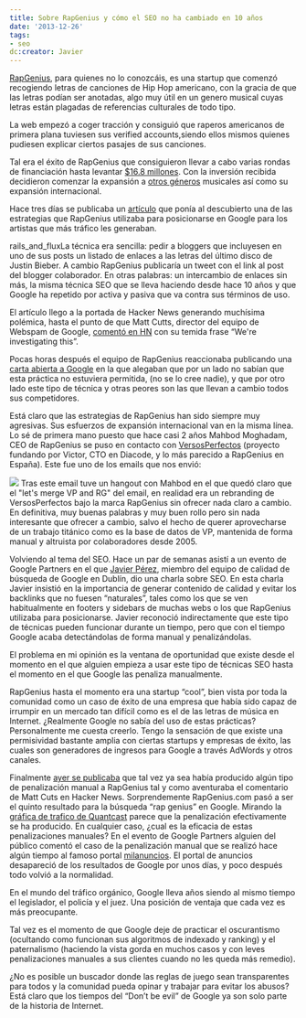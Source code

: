 ```yaml
---
title: Sobre RapGenius y cómo el SEO no ha cambiado en 10 años
date: '2013-12-26'
tags:
- seo
dc:creator: Javier
---
```


[RapGenius](http://rapgenius.com), para quienes no lo conozcáis, es una startup que comenzó recogiendo letras de canciones de Hip Hop americano, con la gracia de que las letras podían ser anotadas, algo muy útil en un genero musical cuyas letras están plagadas de referencias culturales de todo tipo.

La web empezó a coger tracción y consiguió que raperos americanos de primera plana tuviesen sus 
verified accounts,siendo ellos mismos quienes pudiesen explicar ciertos pasajes de sus canciones.

Tal era el éxito de RapGenius que consiguieron llevar a cabo varias rondas de financiación hasta levantar 
[$16.8 millones](http://www.crunchbase.com/company/rap-genius). Con la inversión recibida decidieron comenzar la expansión a 
[otros géneros](http://rock.rapgenius.com/) musicales así como su expansión internacional.

Hace tres días se publicaba un 
[artículo](http://jmarbach.com/rapgenius-growth-hack-exposed) que ponía al descubierto una de las estrategias que RapGenius utilizaba para posicionarse en Google para los artistas que más tráfico les generaban.


rails_and_fluxLa técnica era sencilla: pedir a bloggers que incluyesen en uno de sus posts un listado de enlaces a las letras del último disco de Justin Bieber. A cambio RapGenius publicaría un tweet con el link al post del blogger colaborador. En otras palabras: un intercambio de enlaces sin más, la misma técnica SEO que se lleva haciendo desde hace 10 años y que Google ha repetido por activa y pasiva que va contra sus términos de uso.

El artículo llego a la portada de Hacker News generando muchísima polémica, hasta el punto de que Matt Cutts, director del equipo de Webspam de Google, 
[comentó en HN](https://news.ycombinator.com/item?id=6957463) con su temida frase “We're investigating this”.

Pocas horas después el equipo de RapGenius reaccionaba publicando una 
[carta abierta a Google](http://news.rapgenius.com/Rap-genius-founders-open-letter-to-google-about-rap-genius-seo-lyrics) en la que alegaban que por un lado no sabían que esta práctica no estuviera permitida, (no se lo cree nadie), y que por otro lado este tipo de técnica y otras peores son las que llevan a cambio todos sus competidores.

Está claro que las estrategias de RapGenius han sido siempre muy agresivas. Sus esfuerzos de expansión internacional van en la misma línea. Lo sé de primera mano puesto que hace casi 2 años Mahbod Moghadam, CEO de RapGenius se puso en contacto con 
[VersosPerfectos](http://versosperfectos.com) (proyecto fundando por Victor, CTO en Diacode, y lo más parecido a RapGenius en España). Este fue uno de los emails que nos envió:

![](http://blog.diacode.com/wp-content/uploads/2013/12/email1.png)
Tras este email tuve un hangout con Mahbod en el que quedó claro que el "let's merge VP and RG" del email, en realidad era un rebranding de VersosPerfectos bajo la marca RapGenius sin ofrecer nada claro a cambio. En definitiva, muy buenas palabras y muy buen rollo pero sin nada interesante que ofrecer a cambio, salvo el hecho de querer aprovecharse de un trabajo titánico como es la base de datos de VP, mantenida de forma manual y altruista por colaboradores desde 2005.

Volviendo al tema del SEO. Hace un par de semanas asistí a un evento de Google Partners en el que 
[Javier Pérez](https://twitter.com/JavierTweeting), miembro del equipo de calidad de búsqueda de Google en Dublín, dio una charla sobre SEO. En esta charla Javier insistió en la importancia de generar contenido de calidad y evitar los backlinks que no fuesen “naturales”, tales como los que se ven habitualmente en footers y sidebars de muchas webs o los que RapGenius utilizaba para posicionarse. Javier reconoció indirectamente que este tipo de técnicas pueden funcionar durante un tiempo, pero que con el tiempo Google acaba detectándolas de forma manual y penalizándolas.

El problema en mi opinión es la ventana de oportunidad que existe desde el momento en el que alguien empieza a usar este tipo de técnicas SEO hasta el momento en el que Google las penaliza manualmente.

RapGenius hasta el momento era una startup “cool”, bien vista por toda la comunidad como un caso de éxito de una empresa que había sido capaz de irrumpir en un mercado tan difícil como es el de las letras de música en Internet. ¿Realmente Google no sabía del uso de estas prácticas? Personalmente me cuesta creerlo. Tengo la sensación de que existe una permisividad bastante amplia con ciertas startups y empresas de éxito, las cuales son generadores de ingresos para Google a través AdWords y otros canales.

Finalmente 
[ayer se publicaba](http://www.theverge.com/2013/12/25/5243716/rap-genius-plummets-in-google-results-apologizes-for-spammy-seo) que tal vez ya sea había producido algún tipo de penalización manual a RapGenius tal y como aventuraba el comentario de Matt Cuts en Hacker News. Sorprendemente RapGenius.com pasó a ser el quinto resultado para la búsqueda “rap genius” en Google. Mirando la 
[gráfica de trafico de Quantcast](https://www.quantcast.com/rapgenius.com?country=GLOBAL) parece que la penalización efectivamente se ha producido. En cualquier caso, ¿cual es la eficacia de estas penalizaciones manuales? En el evento de Google Partners alguien del público comentó el caso de la penalización manual que se realizó hace algún tiempo al famoso portal 
[milanuncios](http://www.milanuncios.com). El portal de anuncios desapareció de los resultados de Google por unos días, y poco después todo volvió a la normalidad.

En el mundo del tráfico orgánico, Google lleva años siendo al mismo tiempo el legislador, el policía y el juez. Una posición de ventaja que cada vez es más preocupante.

Tal vez es el momento de que Google deje de practicar el oscurantismo (ocultando como funcionan sus algoritmos de indexado y ranking) y el paternalismo (haciendo la vista gorda en muchos casos y con leves penalizaciones manuales a sus clientes cuando no les queda más remedio).

¿No es posible un buscador donde las reglas de juego sean transparentes para todos y la comunidad pueda opinar y trabajar para evitar los abusos? Está claro que los tiempos del “Don’t be evil” de Google ya son solo parte de la historia de Internet.
